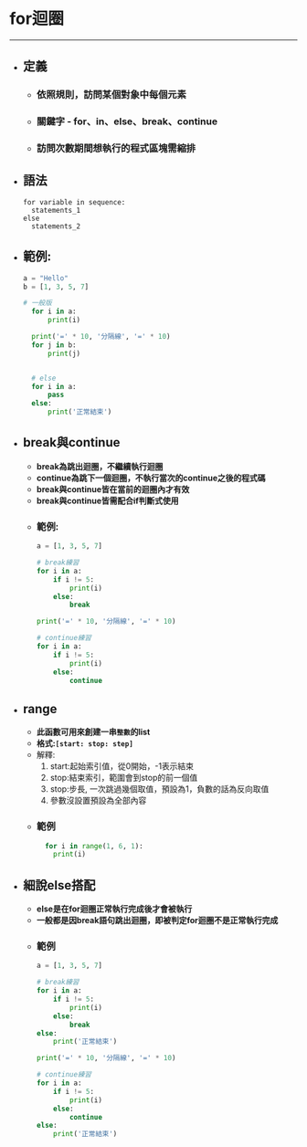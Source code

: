 # for迴圈
---

+ ## 定義
  + ### 依照規則，訪問某個對象中每個元素
  + ### 關鍵字 - for、in、else、break、continue
  + ### 訪問次數期間想執行的程式區塊需縮排
  
+ ## 語法
  ```
  for variable in sequence:
    statements_1
  else
    statements_2
  ```    

+ ## 範例:
  ```python
  a = "Hello"
  b = [1, 3, 5, 7]

  # 一般版
    for i in a:
        print(i)

    print('=' * 10, '分隔線', '=' * 10)
    for j in b:
        print(j)


    # else
    for i in a:
        pass
    else:
        print('正常結束')
  ```

+ ## break與continue
  + **break為跳出迴圈，不繼續執行迴圈**
  + **continue為跳下一個迴圈，不執行當次的continue之後的程式碼**
  + **break與continue皆在當前的迴圈內才有效**
  + **break與continue皆需配合if判斷式使用**
  + ### 範例:
    ```python
    a = [1, 3, 5, 7]

    # break練習
    for i in a:
        if i != 5:
            print(i)
        else:
            break

    print('=' * 10, '分隔線', '=' * 10)

    # continue練習
    for i in a:
        if i != 5:
            print(i)
        else:
            continue
    ```

+ ## range
  + **此函數可用來創建一串`整數`的list**
  + **格式:`[start: stop: step]`**
  + 解釋:
      1. start:起始索引值，從0開始，-1表示結束
      2. stop:結束索引，範圍會到stop的前一個值
      3. stop:步長, 一次跳過幾個取值，預設為1，負數的話為反向取值
      4. 參數沒設置預設為全部內容   
  + ### 範例
    ```python
      for i in range(1, 6, 1):
        print(i)
    ```

+ ## 細說else搭配
  + **else是在for迴圈正常執行完成後才會被執行**
  + **一般都是因break語句跳出迴圈，即被判定for迴圈不是正常執行完成**
  + ### 範例
    ```python
    a = [1, 3, 5, 7]

    # break練習
    for i in a:
        if i != 5:
            print(i)
        else:
            break
    else:
        print('正常結束')

    print('=' * 10, '分隔線', '=' * 10)

    # continue練習
    for i in a:
        if i != 5:
            print(i)
        else:
            continue
    else:
        print('正常結束')
    ```
